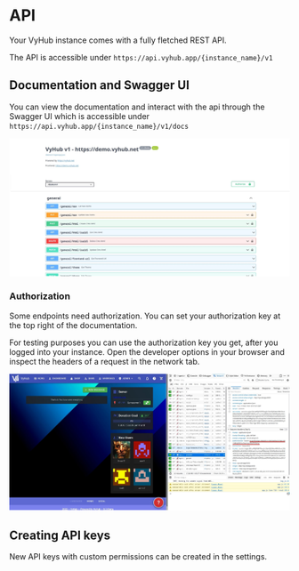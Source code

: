 # API

Your VyHub instance comes with a fully fletched REST API.  

The API is accessible under `https://api.vyhub.app/{instance_name}/v1`

## Documentation and Swagger UI

You can view the documentation and interact with the api through the Swagger UI which is accessible under `https://api.vyhub.app/{instance_name}/v1/docs`

![Swagger UI](../assets/api_guide/swagger.jpg)


### Authorization

Some endpoints need authorization. You can set your authorization key at the top right of the documentation.

For testing purposes you can use the authorization key you get, after you logged into your instance. Open the developer options in your browser and inspect the headers of a request in the network tab.

![Swagger UI](../assets/api_guide/authorization_header.jpg)


## Creating API keys
New API keys with custom permissions can be created in the settings.